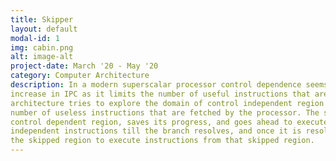 ```yaml
---
title: Skipper
layout: default
modal-id: 1
img: cabin.png
alt: image-alt
project-date: March '20 - May '20
category: Computer Architecture 
description: In a modern superscalar processor control dependence seems to be the biggest bottleneck for any type of
increase in IPC as it limits the number of useful instructions that are fetched and executed. This
architecture tries to explore the domain of control independent region execution and hopes to reduce the
number of useless instructions that are fetched by the processor. The skipper architecture skips over the
control dependent region, saves its progress, and goes ahead to execute data-independent control
independent instructions till the branch resolves, and once it is resolved the processor switches context to
the skipped region to execute instructions from that skipped region.
---
```

